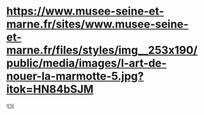 # https://www.musee-seine-et-marne.fr/sites/www.musee-seine-et-marne.fr/files/styles/img__253x190/public/media/images/l-art-de-nouer-la-marmotte-5.jpg?itok=HN84bSJM

![](
